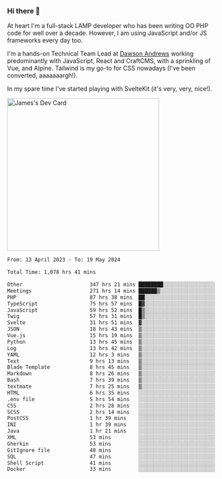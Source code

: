 ### Hi there 👋

<!--
**JamesNock/JamesNock** is a ✨ _special_ ✨ repository because its `README.md` (this file) appears on your GitHub profile.

Here are some ideas to get you started:

- 🔭 I’m currently working on ...
- 🌱 I’m currently learning ...
- 👯 I’m looking to collaborate on ...
- 🤔 I’m looking for help with ...
- 💬 Ask me about ...
- 📫 How to reach me: ...
- 😄 Pronouns: ...
- ⚡ Fun fact: ...
-->
At heart I'm a full-stack LAMP developer who has been writing OO PHP code for well over a decade. However, I am using JavaScript and/or JS frameworks every day too.

I'm a hands-on Technical Team Lead at [Dawson Andrews](https://www.dawsonandrews.com/) working predominantly with JavaScript, React and CraftCMS, with a sprinkling of Vue, and Alpine. Tailwind is my go-to for CSS nowadays (I've been converted, aaaaaaargh!).

In my spare time I've started playing with SvelteKit (it's very, very, nice!).

<a href="https://app.daily.dev/h2onock"><img src="https://api.daily.dev/devcards/v2/XQraFlxE3JPWOlcSuOB2K.png?type=default&r=18u" width="356" alt="James's Dev Card"/></a>

<!--START_SECTION:waka-->

```txt
From: 13 April 2023 - To: 19 May 2024

Total Time: 1,078 hrs 41 mins

Other                      347 hrs 21 mins ████████░░░░░░░░░░░░░░░░░   32.21 %
Meetings                   271 hrs 14 mins ██████▒░░░░░░░░░░░░░░░░░░   25.15 %
PHP                        87 hrs 38 mins  ██░░░░░░░░░░░░░░░░░░░░░░░   08.13 %
TypeScript                 75 hrs 57 mins  █▓░░░░░░░░░░░░░░░░░░░░░░░   07.04 %
JavaScript                 59 hrs 52 mins  █▒░░░░░░░░░░░░░░░░░░░░░░░   05.55 %
Twig                       57 hrs 31 mins  █▒░░░░░░░░░░░░░░░░░░░░░░░   05.33 %
Svelte                     31 hrs 51 mins  ▓░░░░░░░░░░░░░░░░░░░░░░░░   02.95 %
JSON                       18 hrs 43 mins  ▒░░░░░░░░░░░░░░░░░░░░░░░░   01.74 %
Vue.js                     15 hrs 19 mins  ▒░░░░░░░░░░░░░░░░░░░░░░░░   01.42 %
Python                     13 hrs 45 mins  ▒░░░░░░░░░░░░░░░░░░░░░░░░   01.28 %
Log                        13 hrs 42 mins  ▒░░░░░░░░░░░░░░░░░░░░░░░░   01.27 %
YAML                       12 hrs 3 mins   ▒░░░░░░░░░░░░░░░░░░░░░░░░   01.12 %
Text                       9 hrs 13 mins   ▒░░░░░░░░░░░░░░░░░░░░░░░░   00.86 %
Blade Template             8 hrs 45 mins   ▒░░░░░░░░░░░░░░░░░░░░░░░░   00.81 %
Markdown                   8 hrs 26 mins   ▒░░░░░░░░░░░░░░░░░░░░░░░░   00.78 %
Bash                       7 hrs 39 mins   ▒░░░░░░░░░░░░░░░░░░░░░░░░   00.71 %
textmate                   7 hrs 25 mins   ▒░░░░░░░░░░░░░░░░░░░░░░░░   00.69 %
HTML                       6 hrs 35 mins   ░░░░░░░░░░░░░░░░░░░░░░░░░   00.61 %
.env file                  5 hrs 54 mins   ░░░░░░░░░░░░░░░░░░░░░░░░░   00.55 %
CSS                        2 hrs 28 mins   ░░░░░░░░░░░░░░░░░░░░░░░░░   00.23 %
SCSS                       2 hrs 14 mins   ░░░░░░░░░░░░░░░░░░░░░░░░░   00.21 %
PostCSS                    1 hr 39 mins    ░░░░░░░░░░░░░░░░░░░░░░░░░   00.15 %
INI                        1 hr 39 mins    ░░░░░░░░░░░░░░░░░░░░░░░░░   00.15 %
Java                       1 hr 21 mins    ░░░░░░░░░░░░░░░░░░░░░░░░░   00.13 %
XML                        53 mins         ░░░░░░░░░░░░░░░░░░░░░░░░░   00.08 %
Gherkin                    53 mins         ░░░░░░░░░░░░░░░░░░░░░░░░░   00.08 %
GitIgnore file             48 mins         ░░░░░░░░░░░░░░░░░░░░░░░░░   00.07 %
SQL                        47 mins         ░░░░░░░░░░░░░░░░░░░░░░░░░   00.07 %
Shell Script               41 mins         ░░░░░░░░░░░░░░░░░░░░░░░░░   00.06 %
Docker                     33 mins         ░░░░░░░░░░░░░░░░░░░░░░░░░   00.05 %
```

<!--END_SECTION:waka-->
